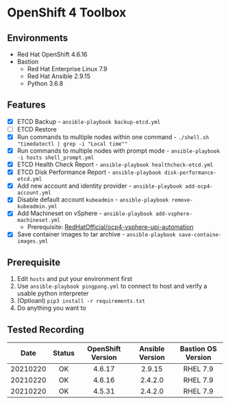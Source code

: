 # OpenShift 4 Toolbox

## Environments
- Red Hat OpenShift 4.6.16
- Bastion
    - Red Hat Enterprise Linux 7.9
    - Red Hat Ansible 2.9.15
    - Python 3.6.8

## Features
- [x] ETCD Backup - `ansible-playbook backup-etcd.yml`
- [ ] ETCD Restore
- [x] Run commands to multiple nodes within one command - `./shell.sh "timedatectl | grep -i "Local time""`
- [x] Run commands to multiple nodes with prompt mode - `ansible-playbook -i hosts shell_prompt.yml`
- [x] ETCD Health Check Report - `ansible-playbook healthcheck-etcd.yml`
- [x] ETCD Disk Performance Report - `ansible-playbook disk-performance-etcd.yml`
- [x] Add new account and identity provider - `ansible-playbook add-ocp4-account.yml`
- [x] Disable default account `kubeadmin` - `ansible-playbook remove-kubeadmin.yml`
- [x] Add Machineset on vSphere - `ansible-playbook add-vsphere-machineset.yml`
    - Prerequisite: [RedHatOfficial/ocp4-vsphere-upi-automation][1]
- [x] Save container images to tar archive - `ansible-playbook save-containe-images.yml`

## Prerequisite
1. Edit `hosts` and put your environment first
2. Use `ansible-playbook pingpong.yml` to connect to host and verify a usable python interpreter
3. (Optioanl) `pip3 install -r requirements.txt`
4. Do anything you want to

## Tested Recording

|   Date   | Status | OpenShift Version | Ansible Version | Bastion OS Version |
|:--------:|:------:|:-----------------:|:---------------:|:------------------:|
| 20210220 |   OK   |       4.6.17      |      2.9.15     |      RHEL 7.9      |
| 20210220 |   OK   |       4.6.16      |     2.4.2.0     |      RHEL 7.9      |
| 20210220 |   OK   |       4.5.31      |     2.4.2.0     |      RHEL 7.9      |

[1]: https://github.com/RedHatOfficial/ocp4-vsphere-upi-automation